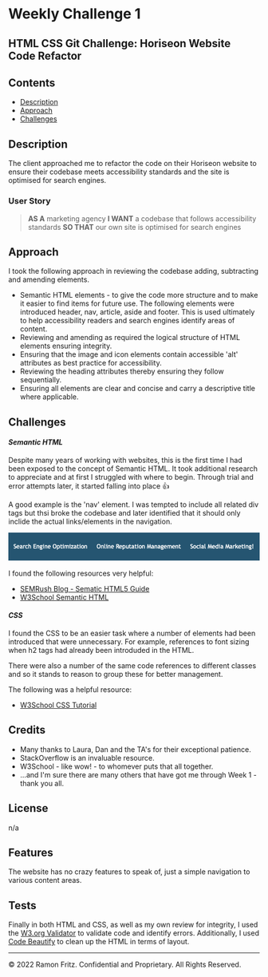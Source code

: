 # Weekly Challenge 1

## HTML CSS Git Challenge: Horiseon Website Code Refactor

## Contents
* [Description](*description)
* [Approach](*approach)
* [Challenges](*challenges)

## Description

The client approached me to refactor the code on their Horiseon website to ensure their codebase meets accessibility standards and the site is optimised for search engines.

### User Story
>**AS A** marketing agency
**I WANT** a codebase that follows accessibility standards
**SO THAT** our own site is optimised for search engines

## Approach
I took the following approach in reviewing the codebase adding, subtracting and amending elements. 
* Semantic HTML elements - to give the code more structure and to make it easier to find items for future use. The following elements were introduced header, nav, article, aside and footer. This is used ultimately to help accessibility readers and search engines identify areas of content. 
* Reviewing and amending as required the logical structure of HTML elements ensuring integrity.
* Ensuring that the image and icon elements contain accessible 'alt' attributes as best practice for accessibility.
* Reviewing the heading attributes thereby ensuring they follow sequentially.
* Ensuring all elements are clear and concise and carry a descriptive title where applicable.

## Challenges
#### *Semantic HTML*
Despite many years of working with websites, this is the first time I had been exposed to the concept of Semantic HTML. It took additional research to appreciate and at first I struggled with where to begin. Through trial and error attempts later, it started falling into place 👍  

A good example is the 'nav' element. I was tempted to include all related div tags but thsi broke the codebase and later identified that it should only inclide the actual links/elements in the navigation.

![](challenge/starter/assets/images/horiseon-nav.png)

I found the following resources very helpful:
* [SEMRush Blog - Sematic HTML5 Guide](*https://www.semrush.com/blog/semantic-html5-guide/)
* [W3School Semantic HTML](*https://www.w3schools.com/html/html5_semantic_elements.asp)

#### *CSS*
I found the CSS to be an easier task where a number of elements had been introduced that were unnecessary. For example, references to font sizing when h2 tags had already been introduded in the HTML.

There were also a number of the same code references to different classes and so it stands to reason to group these for better management.

The following was a helpful resource:
* [W3School CSS Tutorial](*https://www.w3schools.com/css/)

## Credits

* Many thanks to Laura, Dan and the TA's for their exceptional patience.
* StackOverflow is an invaluable resource.
* W3School - like wow! - to whomever puts that all together.
* ...and I'm sure there are many others that have got me through Week 1 - thank you all. 

## License

n/a

## Features

The website has no crazy features to speak of, just a simple navigation to various content areas.

## Tests

Finally in both HTML and CSS, as well as my own review for integrity, I used the [W3.org Validator](*https://validator.w3.org) to validate code and identify errors. Additionally, I used [Code Beautify](*https://codebeautify.org/htmlviewer) to clean up the HTML in terms of layout. 

---

© 2022 Ramon Fritz. Confidential and Proprietary. All Rights Reserved.